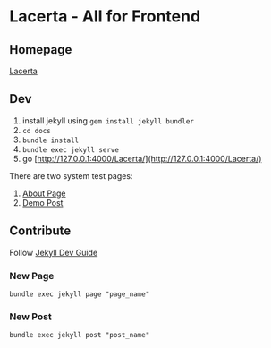 # Lacerta - All for Frontend

## Homepage
[Lacerta](https://draupnirstudio.github.io/Lacerta/)

## Dev
1. install jekyll using `gem install jekyll bundler`
2. `cd docs`
3. `bundle install`
4. `bundle exec jekyll serve`
5. go [http://127.0.0.1:4000/Lacerta/](http://127.0.0.1:4000/Lacerta/)

There are two system test pages:
1. [About Page](http://127.0.0.1:4000/Lacerta/about/)
2. [Demo Post](http://127.0.0.1:4000/Lacerta/jekyll/update/2019/04/07/welcome-to-jekyll.html)

## Contribute
Follow [Jekyll Dev Guide](https://jekyllrb.com/docs/)
### New Page
`bundle exec jekyll page "page_name"`

### New Post
`bundle exec jekyll post "post_name"`

